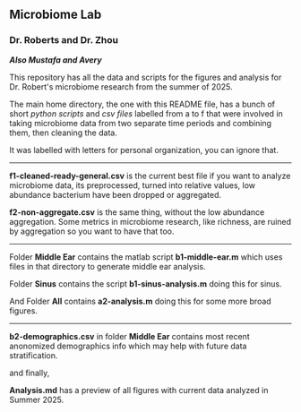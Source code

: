 Microbiome Lab
---
### Dr. Roberts and Dr. Zhou
***Also Mustafa and Avery***

This repository has all the data and scripts for the figures and analysis for Dr. Robert's microbiome research from the summer of 2025. 

The main home directory, the one with this README file, has a bunch of short *python scripts* and *csv files* labelled from a to f that were involved in taking microbiome data from two separate time periods
and combining them, then cleaning the data. 

It was labelled with letters for personal organization, you can ignore that. 

---


**f1-cleaned-ready-general.csv** is the current best file if you want to analyze microbiome data, its preprocessed, turned into relative values, low abundance bacterium have been dropped or aggregated. 

**f2-non-aggregate.csv** is the same thing, without the low abundance aggregation. Some metrics in microbiome research, like richness, are ruined by aggregation so you want to have that too. 

---

Folder **Middle Ear** contains the matlab script **b1-middle-ear.m** which uses files in that directory to generate middle ear analysis.

Folder **Sinus** contains the script **b1-sinus-analysis.m** doing this for sinus. 

And Folder **All** contains **a2-analysis.m** doing this for some more broad figures. 

---

**b2-demographics.csv** in folder **Middle Ear** contains most recent anonomized demographics info which may help with future data stratification. 

and finally,

**Analysis.md** has a preview of all figures with current data analyzed in Summer 2025. 

